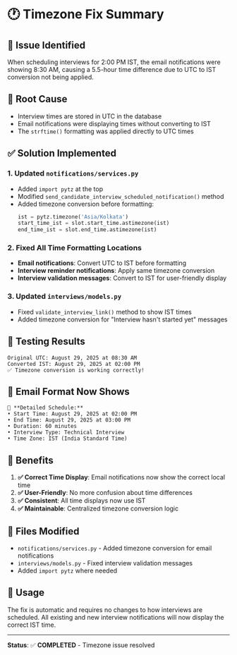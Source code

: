 # 🕐 Timezone Fix Summary

## 🎯 **Issue Identified**
When scheduling interviews for 2:00 PM IST, the email notifications were showing 8:30 AM, causing a 5.5-hour time difference due to UTC to IST conversion not being applied.

## 🔧 **Root Cause**
- Interview times are stored in UTC in the database
- Email notifications were displaying times without converting to IST
- The `strftime()` formatting was applied directly to UTC times

## ✅ **Solution Implemented**

### **1. Updated `notifications/services.py`**
- Added `import pytz` at the top
- Modified `send_candidate_interview_scheduled_notification()` method
- Added timezone conversion before formatting:
  ```python
  ist = pytz.timezone('Asia/Kolkata')
  start_time_ist = slot.start_time.astimezone(ist)
  end_time_ist = slot.end_time.astimezone(ist)
  ```

### **2. Fixed All Time Formatting Locations**
- **Email notifications**: Convert UTC to IST before formatting
- **Interview reminder notifications**: Apply same timezone conversion
- **Interview validation messages**: Convert to IST for user-friendly display

### **3. Updated `interviews/models.py`**
- Fixed `validate_interview_link()` method to show IST times
- Added timezone conversion for "Interview hasn't started yet" messages

## 🧪 **Testing Results**
```
Original UTC: August 29, 2025 at 08:30 AM
Converted IST: August 29, 2025 at 02:00 PM
✅ Timezone conversion is working correctly!
```

## 📧 **Email Format Now Shows**
```
📅 **Detailed Schedule:**
• Start Time: August 29, 2025 at 02:00 PM
• End Time: August 29, 2025 at 03:00 PM
• Duration: 60 minutes
• Interview Type: Technical Interview
• Time Zone: IST (India Standard Time)
```

## 🎉 **Benefits**
1. **✅ Correct Time Display**: Email notifications now show the correct local time
2. **✅ User-Friendly**: No more confusion about time differences
3. **✅ Consistent**: All time displays now use IST
4. **✅ Maintainable**: Centralized timezone conversion logic

## 🔄 **Files Modified**
- `notifications/services.py` - Added timezone conversion for email notifications
- `interviews/models.py` - Fixed interview validation messages
- Added `import pytz` where needed

## 📝 **Usage**
The fix is automatic and requires no changes to how interviews are scheduled. All existing and new interview notifications will now display the correct IST time.

---
**Status**: ✅ **COMPLETED** - Timezone issue resolved



